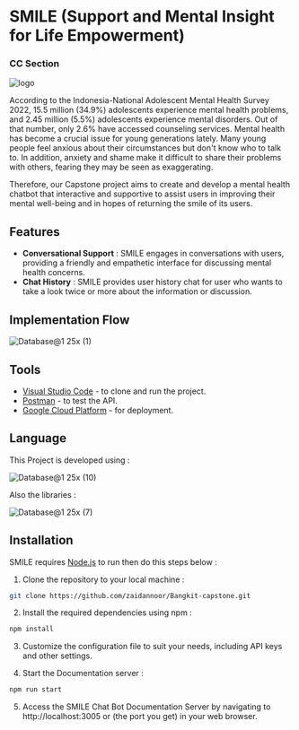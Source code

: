 <h1>SMILE (Support and Mental Insight for Life Empowerment)</h1>
<h3>CC Section</h3>

![logo](https://github.com/zaidannoor/Bangkit-capstone/assets/36230520/3239cd4d-cd3b-49fe-a9a5-62338d02f68d)
<p>According to the Indonesia-National Adolescent Mental Health Survey 2022, 15.5 million (34.9%) 
  adolescents experience mental health problems, and 2.45 million (5.5%) adolescents experience mental disorders. 
  Out of that number, only 2.6% have accessed counseling services. Mental health has become a crucial issue for young generations lately. Many young people feel anxious about their circumstances but don't know who to talk to. In addition, anxiety and
  shame make it difficult to share their problems with others, fearing they may be seen as exaggerating.</p>
<p>Therefore, our Capstone project aims to create and develop a mental health chatbot that interactive and supportive to assist users in improving their mental well-being and in hopes of returning the smile of its users.</p>


## Features
- **Conversational Support** : SMILE engages in conversations with users, providing a friendly and empathetic interface for discussing mental health concerns.
- **Chat History** : SMILE provides user history chat for user who wants to take a look twice or more about the information or discussion.


## Implementation Flow

![Database@1 25x (1)](https://github.com/zaidannoor/Bangkit-capstone/assets/36230520/e77d820c-88b8-471e-9678-fb16b028f722)


## Tools

- [Visual Studio Code](https://code.visualstudio.com/) - to clone and run the project.
- [Postman](https://www.postman.com/) - to test the API.
- [Google Cloud Platform](https://cloud.google.com/free?utm_source=google&utm_medium=cpc&utm_campaign=japac-ID-all-en-dr-BKWS-all-core-trial-EXA-dr-1605216&utm_content=text-ad-none-none-DEV_c-CRE_602397324906-ADGP_Hybrid%20%7C%20BKWS%20-%20EXA%20%7C%20Txt%20~%20GCP%20~%20General_%20Core%20Brand-KWID_43700071562408541-aud-970366092687%3Akwd-87853815&userloc_9119824-network_g&utm_term=KW_gcp&gclid=Cj0KCQjw7aqkBhDPARIsAKGa0oIL7pS-aM-4o7KRQlswZ4QlwVtJg7TRyKTbT3ema056sEAoZHpJbeYaAmk9EALw_wcB&gclsrc=aw.ds&hl=id) - for deployment.



## Language

This Project is developed using :

![Database@1 25x (10)](https://github.com/zaidannoor/Bangkit-capstone/assets/36230520/88223c02-90ca-4cd1-976d-3e1018ff802a)


Also the libraries :

![Database@1 25x (7)](https://github.com/zaidannoor/Bangkit-capstone/assets/36230520/d7a032a1-492b-4e0d-80d0-33b6fd2f0ea1)


## Installation

SMILE requires [Node.js](https://nodejs.org/) to run then do this steps below :

1. Clone the repository to your local machine :

```sh
git clone https://github.com/zaidannoor/Bangkit-capstone.git
```

2. Install the required dependencies using npm :

```sh
npm install
```

3. Customize the configuration file to suit your needs, including API keys and other settings.

4. Start the Documentation server : 

```sh
npm run start
```

5. Access the SMILE Chat Bot Documentation Server by navigating to http://localhost:3005 or (the port you get) in your web browser.




  
 
  
 
